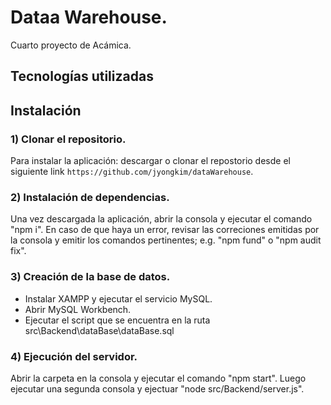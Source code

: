 # Dataa Warehouse.
Cuarto proyecto de Acámica.

## Tecnologías utilizadas

## Instalación

### 1) Clonar el repositorio.
Para instalar la aplicación: descargar o clonar el repostorio desde el siguiente link `https://github.com/jyongkim/dataWarehouse`. 

### 2) Instalación de dependencias.
Una vez descargada la aplicación, abrir la consola y ejecutar el comando "npm i". En caso de que haya un error, revisar las correciones emitidas por la consola y emitir los comandos pertinentes; e.g. "npm fund" o "npm audit fix".

### 3) Creación de la base de datos.
- Instalar XAMPP y ejecutar el servicio MySQL.
- Abrir MySQL Workbench.
- Ejecutar el script que se encuentra en la ruta src\Backend\dataBase\dataBase.sql

### 4) Ejecución del servidor.
Abrir la carpeta en la consola y ejecutar el comando "npm start". Luego ejecutar una segunda consola y ejectuar "node src/Backend/server.js".
